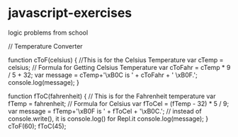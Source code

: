 # javascript-exercises
logic problems from school

// Temperature Converter

function cToF(celsius) 
{
  //This is for the Celsius Temperature
  var cTemp = celsius;
  // Formula for Getting Celsius Temperature
  var cToFahr = cTemp * 9 / 5 + 32;
  var message = cTemp+'\xB0C is ' + cToFahr + ' \xB0F.';
    console.log(message);
}

function fToC(fahrenheit) 
{
  // This is for the Fahrenheit temperature
  var fTemp = fahrenheit;
  // Formula for Celsius
  var fToCel = (fTemp - 32) * 5 / 9;
  var message = fTemp+'\xB0F is ' + fToCel + '\xB0C.';
  // instead of console.write(), it is console.log() for Repl.it
    console.log(message);
} 
cToF(60);
fToC(45);
